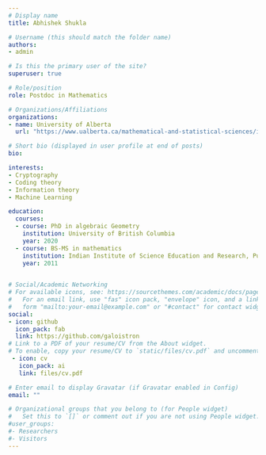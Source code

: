```yaml
---
# Display name
title: Abhishek Shukla

# Username (this should match the folder name)
authors:
- admin

# Is this the primary user of the site?
superuser: true

# Role/position
role: Postdoc in Mathematics

# Organizations/Affiliations
organizations:
- name: University of Alberta
  url: "https://www.ualberta.ca/mathematical-and-statistical-sciences/index.html"

# Short bio (displayed in user profile at end of posts)
bio: 

interests:
- Cryptography
- Coding theory
- Information theory
- Machine Learning

education:
  courses:
  - course: PhD in algebraic Geometry
    institution: University of British Columbia
    year: 2020
  - course: BS-MS in mathematics
    institution: Indian Institute of Science Education and Research, Pune
    year: 2011
  

# Social/Academic Networking
# For available icons, see: https://sourcethemes.com/academic/docs/page-builder/#icons
#   For an email link, use "fas" icon pack, "envelope" icon, and a link in the
#   form "mailto:your-email@example.com" or "#contact" for contact widget.
social:
- icon: github
  icon_pack: fab
  link: https://github.com/galoistron
# Link to a PDF of your resume/CV from the About widget.
# To enable, copy your resume/CV to `static/files/cv.pdf` and uncomment the lines below.
 - icon: cv
   icon_pack: ai
   link: files/cv.pdf

# Enter email to display Gravatar (if Gravatar enabled in Config)
email: ""

# Organizational groups that you belong to (for People widget)
#   Set this to `[]` or comment out if you are not using People widget.
#user_groups:
#- Researchers
#- Visitors
---
```



